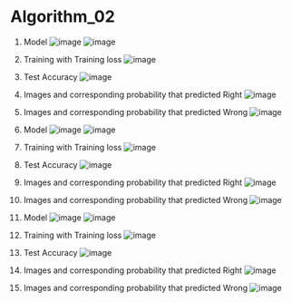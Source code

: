 # Algorithm_02

1. Model
![image](https://user-images.githubusercontent.com/55437339/121051909-d5550a80-c7f4-11eb-9c8e-50e742ed078f.png)
![image](https://user-images.githubusercontent.com/55437339/121052585-7a6fe300-c7f5-11eb-813f-7d2d7c8d19a7.png)

2. Training with Training loss
![image](https://user-images.githubusercontent.com/55437339/121052731-9d9a9280-c7f5-11eb-9582-1a78af897434.png)

3. Test Accuracy
![image](https://user-images.githubusercontent.com/55437339/121052882-c28f0580-c7f5-11eb-8129-fbeeca3f79b8.png)

4. Images and corresponding probability that predicted Right
![image](https://user-images.githubusercontent.com/55437339/121052981-d9355c80-c7f5-11eb-888a-9a13d2a10fca.png)

5. Images and corresponding probability that predicted Wrong
![image](https://user-images.githubusercontent.com/55437339/121053050-ebaf9600-c7f5-11eb-8a93-78f753bed397.png)


1. Model
![image](https://user-images.githubusercontent.com/55437339/121053285-287b8d00-c7f6-11eb-8e0d-bd2e0f17d225.png)
![image](https://user-images.githubusercontent.com/55437339/121053345-34ffe580-c7f6-11eb-90e7-eb9bcfc579b1.png)

2. Training with Training loss
![image](https://user-images.githubusercontent.com/55437339/121053913-cf602900-c7f6-11eb-8d04-1dc36578a435.png)

3. Test Accuracy
![image](https://user-images.githubusercontent.com/55437339/121054012-e69f1680-c7f6-11eb-8ff6-bb67feb0bf23.png)

4. Images and corresponding probability that predicted Right
![image](https://user-images.githubusercontent.com/55437339/121054111-fe769a80-c7f6-11eb-9c44-7c9c9cf6b422.png)

5. Images and corresponding probability that predicted Wrong
![image](https://user-images.githubusercontent.com/55437339/121054174-0e8e7a00-c7f7-11eb-97cd-2cf3856f65de.png)


1. Model
![image](https://user-images.githubusercontent.com/55437339/121054257-236b0d80-c7f7-11eb-8ddc-3a963cf0cd33.png)
![image](https://user-images.githubusercontent.com/55437339/121054323-32ea5680-c7f7-11eb-9220-b5e5bf7ae9e3.png)

2. Training with Training loss
![image](https://user-images.githubusercontent.com/55437339/121055227-0a169100-c7f8-11eb-80b4-55c1652a13be.png)

3. Test Accuracy
![image](https://user-images.githubusercontent.com/55437339/121055333-1e5a8e00-c7f8-11eb-8425-79b815a09491.png)

4. Images and corresponding probability that predicted Right
![image](https://user-images.githubusercontent.com/55437339/121055427-34684e80-c7f8-11eb-9333-ac024f235c71.png)

5. Images and corresponding probability that predicted Wrong
![image](https://user-images.githubusercontent.com/55437339/121055492-42b66a80-c7f8-11eb-8303-41660c85252b.png)
